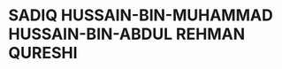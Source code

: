 <!Doctype html>
<html>
<head>
<meta charset="uft-8">
<title>SADIQ HUSSAIN-BIN-MUHAMMAD HUSSAIN-BIN-ABDUL REHMAN QURESHI</title>
</head>
<body>
<h1>SADIQ HUSSAIN-BIN-MUHAMMAD HUSSAIN-BIN-ABDUL REHMAN QURESHI</h1>
</body>
</html> 